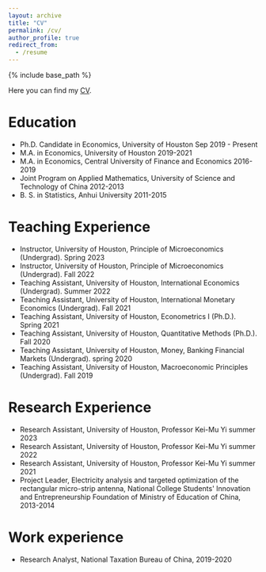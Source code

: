 ```yaml
---
layout: archive
title: "CV"
permalink: /cv/
author_profile: true
redirect_from:
  - /resume
---
```


{% include base_path %}

Here you can find my <a href="/files/YangPEI_CV.pdf">CV</a>.

Education
======
* Ph.D. Candidate in Economics, University of Houston Sep 2019 - Present
* M.A. in Economics, University of Houston 2019-2021
* M.A. in Economics, Central University of Finance and Economics 2016-2019
* Joint Program on Applied Mathematics, University of Science and Technology of China 2012-2013
* B. S. in Statistics, Anhui University 2011-2015

Teaching Experience 
======
* Instructor, University of Houston, Principle of Microeconomics (Undergrad). Spring 2023  
* Instructor, University of Houston, Principle of Microeconomics (Undergrad). Fall 2022
* Teaching Assistant, University of Houston, International Economics (Undergrad). Summer 2022
* Teaching Assistant, University of Houston, International Monetary Economics (Undergrad). Fall 2021
* Teaching Assistant, University of Houston, Econometrics I (Ph.D.). Spring 2021
* Teaching Assistant, University of Houston, Quantitative Methods (Ph.D.). Fall 2020
* Teaching Assistant, University of Houston, Money, Banking Financial Markets (Undergrad). spring 2020
* Teaching Assistant, University of Houston, Macroeconomic Principles (Undergrad). Fall 2019

Research Experience
======
* Research Assistant, University of Houston, Professor Kei-Mu Yi summer 2023
* Research Assistant, University of Houston, Professor Kei-Mu Yi summer 2022
* Research Assistant, University of Houston, Professor Kei-Mu Yi summer 2021
* Project Leader, Electricity analysis and targeted optimization of the rectangular micro-strip antenna, National College Students' Innovation and Entrepreneurship Foundation of Ministry of Education of China, 2013-2014

Work experience
======
* Research Analyst, National Taxation Bureau of China, 2019-2020
